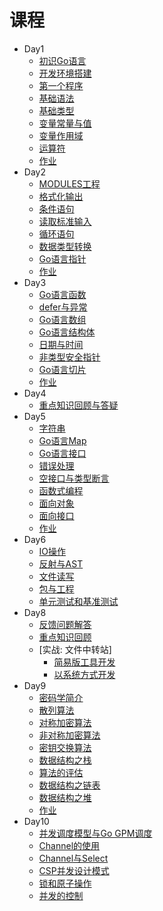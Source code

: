 # 课程

* Day1
  * [初识Go语言](./zh-cn/base/hello_go.md)
  * [开发环境搭建](./zh-cn/base/install.md)
  * [第一个程序](./zh-cn/base/hello_world.md)
  * [基础语法](./zh-cn/base/syntax.md)
  * [基础类型](./zh-cn/base/data_struct.md)
  * [变量常量与值](./zh-cn/base/var_value.md)
  * [变量作用域](./zh-cn/base/scope.md)
  * [运算符](./zh-cn/base/operate.md)
  * [作业](./day1/README.md)
* Day2
  * [MODULES工程](./zh-cn/base/modules.md)
  * [格式化输出](./zh-cn/base/fmt_out.md)
  * [条件语句](./zh-cn/base/if.md)
  * [读取标准输入](./zh-cn/base/fmt_in.md)
  * [循环语句](./zh-cn/base/for.md)
  * [数据类型转换](./zh-cn/base/strconv.md)
  * [Go语言指针](./zh-cn/base/pointer.md)
  * [作业](./day2/README.md)
* Day3
  * [Go语言函数](./zh-cn/base/func.md)
  * [defer与异常](./zh-cn/base/error.md)
  * [Go语言数组](./zh-cn/base/array.md)
  * [Go语言结构体](./zh-cn/base/struct.md)
  * [日期与时间](./zh-cn/base/time.md)
  * [非类型安全指针](./zh-cn/base/unsafe_pointer.md)
  * [Go语言切片](./zh-cn/base/slice.md)
  * [作业](./day3/README.md)
* Day4
  * [重点知识回顾与答疑](./day4/README.md)
* Day5
  * [字符串](./zh-cn/base/string.md)
  * [Go语言Map](./zh-cn/base/map.md)
  * [Go语言接口](./zh-cn/base/interface.md)
  * [错误处理](./zh-cn/base/oop.md)
  * [空接口与类型断言](./zh-cn/base/oop.md)
  * [函数式编程](./zh-cn/base/fp.md)
  * [面向对象](./zh-cn/base/oop.md)
  * [面向接口](./zh-cn/base/oop.md)
  * [作业](./day4/README.md)
* Day6
  * [IO操作](./zh-cn/base/oop.md)
  * [反射与AST](./zh-cn/base/oop.md)
  * [文件读写](./zh-cn/base/string.md)
  * [包与工程](./zh-cn/base/pkg.md)
  * [单元测试和基准测试](./zh-cn/base/func.md)
* Day8
  * [反馈问题解答](./day8/question.md)
  * [重点知识回顾](./zh-cn/base/oop.md)
  * [实战: 文件中转站]
    * [简易版工具开发](./day8/simple_tool.md)
    * [以系统方式开发](./day8/design.md)
* Day9
  * [密码学简介](./day9/summary.md)
  * [散列算法](./day9/go-hash.md)
  * [对称加密算法](./day9/go-cipher.md)
  * [非对称加密算法](./day9/go-crypto.md)
  * [密钥交换算法](./day9/go-dh.md)
  * [数据结构之栈](./day9/go-stack.md)
  * [算法的评估](./day9/algorithm-perf.md)
  * [数据结构之链表](./day9/go-chain.md)
  * [数据结构之堆](./day9/go-heap.md)
  * [作业](./day9/homework.md)
* Day10
  * [并发调度模型与Go GPM调度](./day10/concurrency_mem.md)
  * [Channel的使用](./day10/channel.md)
  * [Channel与Select](./day10/select.md)
  * [CSP并发设计模式](./day10/csp-model.md)  
  * [锁和原子操作](./day10/lock.md)
  * [并发的控制](./day10/controle.md)

